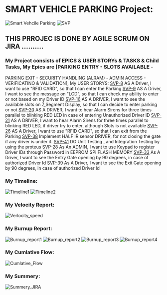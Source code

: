 # SMART VEHICLE PARKING Project:
![Smart Vehcile Parking](https://github.com/user-attachments/assets/d38ae4b4-8915-4e0e-ad74-0d42f40f859f)
![SVP](https://github.com/user-attachments/assets/33d02801-b1d5-4aa4-8dc0-88cab9db91ff)

## THIS PRROJEC IS DONE BY AGILE SCRUM ON JIRA ..........
### My Project consists of EPICS & USER STORYs & TASKS & Child Tasks, My Epics are  [PARKING ENTRY - SLOTS AVAILABLE - 
PARKING EXIT - SECURITY HANDLING (ALRAM) - ADMIN ACCESS - VERIFICATINO & VALIDATION], My USER STORYS:
[SVP-8](https://egypt1cairo.atlassian.net/browse/SVP-8) AS A Driver, I want to use "RFID CARD", so that I can enter the Parking
[SVP-9](https://egypt1cairo.atlassian.net/browse/SVP-9) AS A Driver, I want to see the message on "LCD", so that I can check my ability to enter or not based on my Driver ID
[SVP-16](https://egypt1cairo.atlassian.net/browse/SVP-16) AS A DRIVER, I want to see the available slots on 7\_Segment Display, so that I can decide to enter parking or not
[SVP-20](https://egypt1cairo.atlassian.net/browse/SVP-20) AS A DRIVER, I want to hear Alarm Sirens for three times parallel to blinking RED LED in case of entering Unauthorized Driver ID
[SVP-21](https://egypt1cairo.atlassian.net/browse/SVP-21) AS A DRIVER, I want to hear Alarm Sirens for three times parallel to blinking RED LED, if driver try to enter, although Slots is not available
[SVP-26](https://egypt1cairo.atlassian.net/browse/SVP-26) AS A Driver, I want to use "RFID CARD", so that I can exit from the Parking
[SVP-38](https://egypt1cairo.atlassian.net/browse/SVP-38) Implement HALF IR sensor DRIVER, for not closing the gate if any driver is under it.
[SVP-41](https://egypt1cairo.atlassian.net/browse/SVP-41) DO Unit Testing , and Integration Testing by using the proteus
[SVP-28](https://egypt1cairo.atlassian.net/browse/SVP-28) As An ADMIN, I want to use Keypad to register Driver IDs through Password in EEPROM SPI FLASH MEMORY
[SVP-33](https://egypt1cairo.atlassian.net/browse/SVP-33) As A Driver, I want to see the Entry Gate opening by 90 degrees, in case of authorized Driver Id
[SVP-39](https://egypt1cairo.atlassian.net/browse/SVP-39) As A Driver, I want to see the Exit Gate opening by 90 degrees, in case of authorized Driver Id

### My Timeline:
![Timeline1](https://github.com/user-attachments/assets/3f5a11de-7bff-4348-a1eb-8ac5737c9e68)
![Timeline2](https://github.com/user-attachments/assets/2b4d1d0f-abfe-4370-9b12-c85a8bd15b72)


### My Velocity Report:
![Verlocity_speed](https://github.com/user-attachments/assets/53a5216a-e507-4e09-a8bf-b59b28d2d5a7)

### My Burnup Report:
![Burnup_report1](https://github.com/user-attachments/assets/ceb8c572-d20c-4dbf-a185-60a8aae58e7c)
![Burnup_report2](https://github.com/user-attachments/assets/6b8e42f4-ab9f-48df-a400-9d536f0a9a49)
![Burnup_report3](https://github.com/user-attachments/assets/d5a26953-9eab-40fe-8abf-56f1312913ef)
![Burnup_report4](https://github.com/user-attachments/assets/f07d85e7-ab7d-4c45-b52b-0762c5a138ae)

### My Cumlative Flow:
![Cumlative_Flow](https://github.com/user-attachments/assets/0f7f2ff0-3723-4667-b856-cc854b67a20d)

### My Summery:
![Summery_JIRA](https://github.com/user-attachments/assets/59586821-7524-4dbf-863a-59f3c2cff3db)
